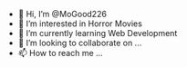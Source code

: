 - 👋 Hi, I’m @MoGood226
- 👀 I’m interested in Horror Movies
- 🌱 I’m currently learning Web Development
- 💞️ I’m looking to collaborate on ...
- 📫 How to reach me ...

<!---
MoGood226/MoGood226 is a ✨ special ✨ repository because its `README.md` (this file) appears on your GitHub profile.
You can click the Preview link to take a look at your changes.
--->
